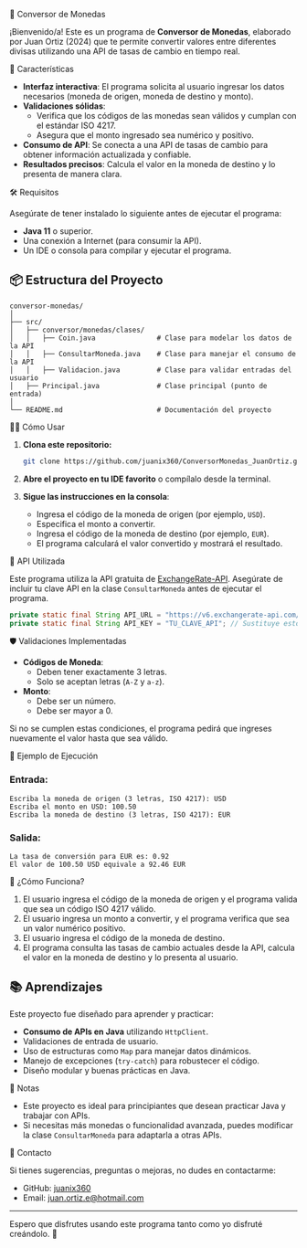 💱 Conversor de Monedas

¡Bienvenido/a! Este es un programa de **Conversor de Monedas**, elaborado por Juan Ortiz (2024) que te permite convertir valores entre diferentes divisas utilizando una API de tasas de cambio en tiempo real.

🚀 Características

- **Interfaz interactiva**: El programa solicita al usuario ingresar los datos necesarios (moneda de origen, moneda de destino y monto).
- **Validaciones sólidas**:
  - Verifica que los códigos de las monedas sean válidos y cumplan con el estándar ISO 4217.
  - Asegura que el monto ingresado sea numérico y positivo.
- **Consumo de API**: Se conecta a una API de tasas de cambio para obtener información actualizada y confiable.
- **Resultados precisos**: Calcula el valor en la moneda de destino y lo presenta de manera clara.

🛠️ Requisitos

Asegúrate de tener instalado lo siguiente antes de ejecutar el programa:

- **Java 11** o superior.
- Una conexión a Internet (para consumir la API).
- Un IDE o consola para compilar y ejecutar el programa.

## 📦 Estructura del Proyecto

```
conversor-monedas/
│
├── src/
│   ├── conversor/monedas/clases/
│   │   ├── Coin.java               # Clase para modelar los datos de la API
│   │   ├── ConsultarMoneda.java    # Clase para manejar el consumo de la API
│   │   ├── Validacion.java         # Clase para validar entradas del usuario
│   ├── Principal.java              # Clase principal (punto de entrada)
│
└── README.md                       # Documentación del proyecto
```
🧑‍💻 Cómo Usar

1. **Clona este repositorio:**
   ```bash
   git clone https://github.com/juanix360/ConversorMonedas_JuanOrtiz.git
   ```
2. **Abre el proyecto en tu IDE favorito** o compílalo desde la terminal.
   
3. **Sigue las instrucciones en la consola**:
   - Ingresa el código de la moneda de origen (por ejemplo, `USD`).
   - Especifica el monto a convertir.
   - Ingresa el código de la moneda de destino (por ejemplo, `EUR`).
   - El programa calculará el valor convertido y mostrará el resultado.

📡 API Utilizada

Este programa utiliza la API gratuita de [ExchangeRate-API](https://www.exchangerate-api.com/). Asegúrate de incluir tu clave API en la clase `ConsultarMoneda` antes de ejecutar el programa.

```java
private static final String API_URL = "https://v6.exchangerate-api.com/v6/";
private static final String API_KEY = "TU_CLAVE_API"; // Sustituye esto con tu clave API
```

🛡️ Validaciones Implementadas

- **Códigos de Moneda**:
  - Deben tener exactamente 3 letras.
  - Solo se aceptan letras (`A-Z` y `a-z`).
- **Monto**:
  - Debe ser un número.
  - Debe ser mayor a 0.

Si no se cumplen estas condiciones, el programa pedirá que ingreses nuevamente el valor hasta que sea válido.

🌟 Ejemplo de Ejecución

### Entrada:
```
Escriba la moneda de origen (3 letras, ISO 4217): USD
Escriba el monto en USD: 100.50
Escriba la moneda de destino (3 letras, ISO 4217): EUR
```

### Salida:
```
La tasa de conversión para EUR es: 0.92
El valor de 100.50 USD equivale a 92.46 EUR
```

🤔 ¿Cómo Funciona?

1. El usuario ingresa el código de la moneda de origen y el programa valida que sea un código ISO 4217 válido.
2. El usuario ingresa un monto a convertir, y el programa verifica que sea un valor numérico positivo.
3. El usuario ingresa el código de la moneda de destino.
4. El programa consulta las tasas de cambio actuales desde la API, calcula el valor en la moneda de destino y lo presenta al usuario.

## 📚 Aprendizajes

Este proyecto fue diseñado para aprender y practicar:
- **Consumo de APIs en Java** utilizando `HttpClient`.
- Validaciones de entrada de usuario.
- Uso de estructuras como `Map` para manejar datos dinámicos.
- Manejo de excepciones (`try-catch`) para robustecer el código.
- Diseño modular y buenas prácticas en Java.

📝 Notas

- Este proyecto es ideal para principiantes que desean practicar Java y trabajar con APIs.
- Si necesitas más monedas o funcionalidad avanzada, puedes modificar la clase `ConsultarMoneda` para adaptarla a otras APIs.

📧 Contacto

Si tienes sugerencias, preguntas o mejoras, no dudes en contactarme:

- GitHub: [juanix360](https://github.com/juanix360)
- Email: juan.ortiz.e@hotmail.com

---

Espero que disfrutes usando este programa tanto como yo disfruté creándolo. 🚀
